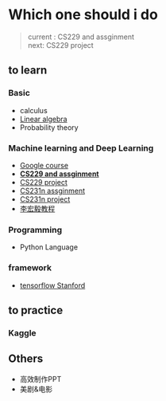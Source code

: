 # Which one should i do

> current : CS229 and assginment \
> next:     CS229 project

## to learn

### Basic

- calculus
- [Linear algebra](http://web.mit.edu/18.06/www/)
- Probability theory

### Machine learning and Deep Learning

- [Google course](https://developers.google.cn/machine-learning/crash-course/)
- [**CS229 and assginment**](http://cs229.stanford.edu/ )
- [CS229 project](http://cs229.stanford.edu/projects.html)
- [CS231n assginment](http://cs231.stanford.edu/)
- [CS231n project](http://cs231n.stanford.edu/project.html)
- [李宏毅教程](https://www.bilibili.com/video/av10590361/)

### Programming

- Python Language

### framework

- [tensorflow Stanford](http://web.stanford.edu/class/cs20si/index.html)

## to practice

### Kaggle

## Others

- 高效制作PPT
- 美剧&电影
